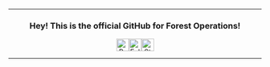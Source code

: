 <hr>
<div align="center">
  <h3>Hey! This is the official GitHub for Forest Operations!</h3>
  <p>
    <!-- credits: vast -->
    <div style="display: flex; justify-content: center; align-items: center;">
      <img height="25" src="https://api.visitorbadge.io/api/VisitorHit?user=Forest-Operations&countColor=%23013220" alt="Profile Views"/>
      <img height="25" src="https://img.shields.io/github/followers/Forest-Operations?color=013220&style=for-the-badge&logo=github&label=Followers" alt="Followers"/>
      <img height="25" src="https://img.shields.io/github/stars/Forest-Operations?color=013220&style=for-the-badge&logo=github&label=Stars" alt="Stars"/>
    </div>
  </p>
</div>

<hr>

